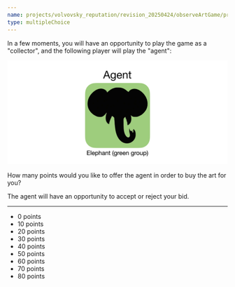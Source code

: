 ```yaml
---
name: projects/volvovsky_reputation/revision_20250424/observeArtGame/pre_observe_bid.md
type: multipleChoice
---
```


In a few moments, you will have an opportunity to play the game as a "collector", and the following player will play the "agent":

![Red Rabbit Agent](projects/volvovsky_reputation/revision_20250424/icons/agent_elephant.jpg)

How many points would you like to offer the agent in order to buy the art for you?

The agent will have an opportunity to accept or reject your bid.

---

- 0 points
- 10 points
- 20 points
- 30 points
- 40 points
- 50 points
- 60 points
- 70 points
- 80 points
